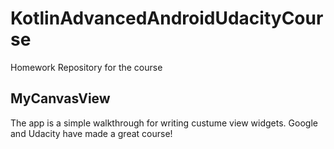 # KotlinAdvancedAndroidUdacityCourse
Homework Repository for the course
## MyCanvasView
The app is a simple walkthrough for writing custume view widgets. Google and Udacity have made a great course!
